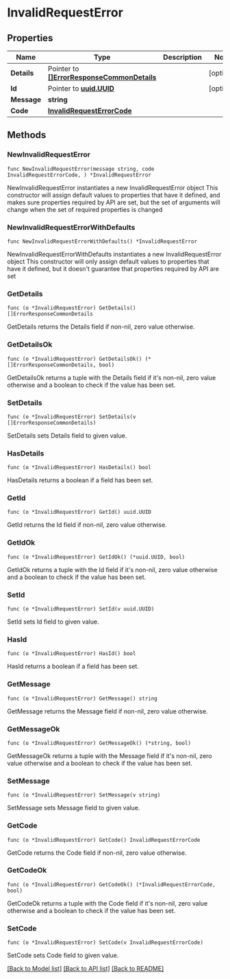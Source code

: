 # InvalidRequestError

## Properties

Name | Type | Description | Notes
------------ | ------------- | ------------- | -------------
**Details** | Pointer to [**[]ErrorResponseCommonDetails**](ErrorResponseCommonDetails.md) |  | [optional] 
**Id** | Pointer to [**uuid.UUID**](uuid.UUID.md) |  | [optional] 
**Message** | **string** |  | 
**Code** | [**InvalidRequestErrorCode**](InvalidRequestErrorCode.md) |  | 

## Methods

### NewInvalidRequestError

`func NewInvalidRequestError(message string, code InvalidRequestErrorCode, ) *InvalidRequestError`

NewInvalidRequestError instantiates a new InvalidRequestError object
This constructor will assign default values to properties that have it defined,
and makes sure properties required by API are set, but the set of arguments
will change when the set of required properties is changed

### NewInvalidRequestErrorWithDefaults

`func NewInvalidRequestErrorWithDefaults() *InvalidRequestError`

NewInvalidRequestErrorWithDefaults instantiates a new InvalidRequestError object
This constructor will only assign default values to properties that have it defined,
but it doesn't guarantee that properties required by API are set

### GetDetails

`func (o *InvalidRequestError) GetDetails() []ErrorResponseCommonDetails`

GetDetails returns the Details field if non-nil, zero value otherwise.

### GetDetailsOk

`func (o *InvalidRequestError) GetDetailsOk() (*[]ErrorResponseCommonDetails, bool)`

GetDetailsOk returns a tuple with the Details field if it's non-nil, zero value otherwise
and a boolean to check if the value has been set.

### SetDetails

`func (o *InvalidRequestError) SetDetails(v []ErrorResponseCommonDetails)`

SetDetails sets Details field to given value.

### HasDetails

`func (o *InvalidRequestError) HasDetails() bool`

HasDetails returns a boolean if a field has been set.

### GetId

`func (o *InvalidRequestError) GetId() uuid.UUID`

GetId returns the Id field if non-nil, zero value otherwise.

### GetIdOk

`func (o *InvalidRequestError) GetIdOk() (*uuid.UUID, bool)`

GetIdOk returns a tuple with the Id field if it's non-nil, zero value otherwise
and a boolean to check if the value has been set.

### SetId

`func (o *InvalidRequestError) SetId(v uuid.UUID)`

SetId sets Id field to given value.

### HasId

`func (o *InvalidRequestError) HasId() bool`

HasId returns a boolean if a field has been set.

### GetMessage

`func (o *InvalidRequestError) GetMessage() string`

GetMessage returns the Message field if non-nil, zero value otherwise.

### GetMessageOk

`func (o *InvalidRequestError) GetMessageOk() (*string, bool)`

GetMessageOk returns a tuple with the Message field if it's non-nil, zero value otherwise
and a boolean to check if the value has been set.

### SetMessage

`func (o *InvalidRequestError) SetMessage(v string)`

SetMessage sets Message field to given value.


### GetCode

`func (o *InvalidRequestError) GetCode() InvalidRequestErrorCode`

GetCode returns the Code field if non-nil, zero value otherwise.

### GetCodeOk

`func (o *InvalidRequestError) GetCodeOk() (*InvalidRequestErrorCode, bool)`

GetCodeOk returns a tuple with the Code field if it's non-nil, zero value otherwise
and a boolean to check if the value has been set.

### SetCode

`func (o *InvalidRequestError) SetCode(v InvalidRequestErrorCode)`

SetCode sets Code field to given value.



[[Back to Model list]](../README.md#documentation-for-models) [[Back to API list]](../README.md#documentation-for-api-endpoints) [[Back to README]](../README.md)


